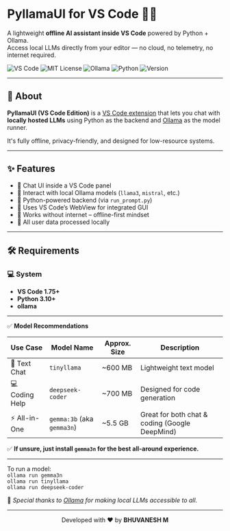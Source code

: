 # PyllamaUI for VS Code 🧠🦙

A lightweight **offline AI assistant inside VS Code** powered by Python + Ollama.  
Access local LLMs directly from your editor — no cloud, no telemetry, no internet required.

![VS Code](https://img.shields.io/badge/Built%20for-VSCode-blue)
![MIT License](https://img.shields.io/badge/License-MIT-green)
![Ollama](https://img.shields.io/badge/Powered%20by-Ollama-yellow)
![Python](https://img.shields.io/badge/Backend-Python%203.10%2B-blue)
![Version](https://img.shields.io/badge/Version-v0.1.4-blue)  

---

## 🌟 About

**PyllamaUI (VS Code Edition)** is a [VS Code extension](https://marketplace.visualstudio.com/items?itemName=bhuvanesh-m-dev.pyllamaui) that lets you chat with **locally hosted LLMs** using Python as the backend and [Ollama](https://ollama.com) as the model runner.

It's fully offline, privacy-friendly, and designed for low-resource systems.

---

## ✨ Features

- 💬 Chat UI inside a VS Code panel
- 🧠 Interact with local Ollama models (`llama3`, `mistral`, etc.)
- 🐍 Python-powered backend (via `run_prompt.py`)
- 🔌 Uses VS Code’s WebView for integrated GUI
- 🚫 Works without internet – offline-first mindset
- 📁 All user data processed locally

---

## 🛠️ Requirements

### 💻 System
- **VS Code 1.75+**
- **Python 3.10+**
- **ollama**
---  
✅ **Model Recommendations**

| Use Case        | Model Name       | Approx. Size | Description                                  |
|-----------------|------------------|--------------|----------------------------------------------|
| 📝 Text Chat    | `tinyllama`      | ~600 MB      | Lightweight text model                       |
| 💻 Coding Help  | `deepseek-coder` | ~700 MB      | Designed for code generation                 |
| ⚡ All-in-One    | `gemma:3b` (aka `gemma3n`) | ~5.5 GB  | Great for both chat & coding (Google DeepMind) |

✅ **If unsure, just install `gemma3n` for the best all-around experience.**

---

To run a model:  
`ollama run gemma3n`  
`ollama run tinyllama`  
`ollama run deepseek-coder`

📌 *Special thanks to [Ollama](https://ollama.com/download) for making local LLMs accessible to all.*

---
<p align="center">Developed with ❤️ by <strong>BHUVANESH M</strong></p>